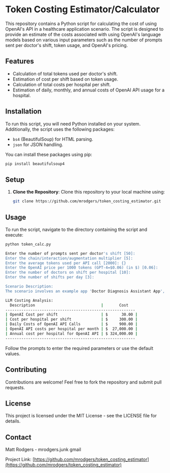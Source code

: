 # Token Costing Estimator/Calculator

This repository contains a Python script for calculating the cost of using OpenAI's API in a healthcare application scenario. The script is designed to provide an estimate of the costs associated with using OpenAI's language models based on various input parameters such as the number of prompts sent per doctor's shift, token usage, and OpenAI's pricing.

## Features

- Calculation of total tokens used per doctor's shift.
- Estimation of cost per shift based on token usage.
- Calculation of total costs per hospital per shift.
- Estimation of daily, monthly, and annual costs of OpenAI API usage for a hospital.

## Installation

To run this script, you will need Python installed on your system. Additionally, the script uses the following packages:
- `bs4` (BeautifulSoup) for HTML parsing.
- `json` for JSON handling.

You can install these packages using pip:

```bash
pip install beautifulsoup4
```

## Setup

1. **Clone the Repository**: Clone this repository to your local machine using:
   ```bash
   git clone https://github.com/mrodgers/token_costing_estimator.git
   ```
## Usage

To run the script, navigate to the directory containing the script and execute:

```bash
python token_calc.py

Enter the number of prompts sent per doctor's shift [50]: 
Enter the chain/interaction/augmentation multiplier [5]: 
Enter the average tokens used per API call [2000]: {}
Enter the OpenAI price per 1000 tokens (GPT-4=$0.06) (in $) [0.06]: 
Enter the number of doctors on shift per hospital [10]: 
Enter the number of shifts per day [3]: 

Scenario Description:
The scenario involves an example app 'Doctor Diagnosis Assistant App', which utilizes the OpenAI API. Each doctor's shift involves sending an average of 50.0 prompts to the API. The average chain callbacks/augmentation multiplier is set at 5.0, with an average usage of 2000.0 tokens per API call. The cost of using the OpenAI API is $0.06 per 1000 tokens. In each shift, there are 10.0 doctors working at the hospital, and the hospital operates 3.0 shifts per day.

LLM Costing Analysis:
  Description                             |       Cost 
---------------------------------------------------------
| OpenAI Cost per shift                   | $      30.00 |
| Cost per hospital per shift             | $     300.00 |
| Daily Costs of OpenAI API Calls         | $     900.00 |
| OpenAI API costs per hospital per month | $  27,000.00 |
| Annual cost per hospital for OpenAI API | $ 324,000.00 |
---------------------------------------------------------
```


Follow the prompts to enter the required parameters or use the default values.

## Contributing

Contributions are welcome! Feel free to fork the repository and submit pull requests.

## License

This project is licensed under the MIT License - see the LICENSE file for details.

## Contact

Matt Rodgers - mrodgers.junk gmail

Project Link: [https://github.com/mrodgers/token_costing_estimator](https://github.com/mrodgers/token_costing_estimator)
